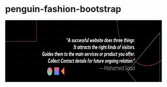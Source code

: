# penguin-fashion-bootstrap

<a href="https://linkedin.com/in/imhayatunnabi" target="blank"><img align="center" src="https://github.com/imhayatunnabi/personal-website/blob/main/images/web-developer-quote.png" alt="imhayatunnabi" height="200" width="950" /></a>
